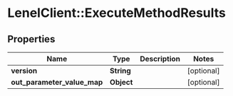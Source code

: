 # LenelClient::ExecuteMethodResults

## Properties
Name | Type | Description | Notes
------------ | ------------- | ------------- | -------------
**version** | **String** |  | [optional] 
**out_parameter_value_map** | **Object** |  | [optional] 


